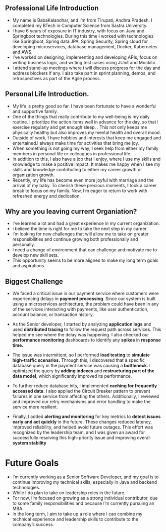 ## Professional Life Introduction

- My name is BabaKalandhar, and I’m from Tirupati, Andhra Pradesh. I completed my BTech in Computer Science from Sastra
  University.
- I have 6 years of exposure in IT industry, with focus on Java and Springboot technologies. During this time i worked
  with technologies like Springboot, Spring data JPA, Spring Security, Spring cloud for developing microservices, database management, Docker, Kubernetes and AWS.
- I’ve worked on designing, implementing and developing APIs, focus on writing business logic, and writing test cases
  using JUnit and Mockito.
- I attend stand-up meetings where i will discuss progress for the day and address blockers if any. I also take part in
  sprint planning, demos, and retrospectives as part of the Agile process.

## Personal Life Introduction.

- My life is pretty good so far. I have been fortunate to have a wonderful and supportive family.
- One of the things that really contribute to my well-being is my daily routine. I prioritize the action items well in
  advance for the day, so that I exercise regularly and get enough sleep. . This not only keeps me physically healthy
  but also improves my mental health and overall mood.
- Outside of work, I have hobbies and interests that keep me engaged and entertained.I always make time for activities
  that bring me joy.
- When something is not going my way, I seek help from either my family members in personal life or colleagues in
  professional life.
- In addition to this, I also have a job that I enjoy, where I use my skills and knowledge to make a positive impact. It
  makes me happy when I see my skills and knowledge contributing to either my career growth or organization growth.
- Recently, my life has become even more joyful with marriage and the arrival of my baby. To cherish these precious
  moments, I took a career break to focus on my family. Now, I’m eager to return to work with refreshed energy and
  dedication.

## Why are you leaving current Organiation?

- I’ve learned a lot and had a great experience in my current organization.
- I believe the time is right for me to take the next step in my career.
- I’m looking for new challenges that will allow me to take on greater responsibilities and continue growing both
  professionally and personally.
- I need a change of environment that can challenge and motivate me to develop new skill sets.
- This opportunity seems to be more aligned to make my long term goals and aspirations.

## Biggest Challenge

- We faced a critical issue in our payment service where customers were experiencing delays in **payment processing**. Since our system is built using a microservices architecture, the problem could have been in any of the services interacting with payments, like user authentication, account balance, or transaction history.

- As the Senior developer, I started by analyzing **application logs** and used **distributed tracing** to follow the request path across services. This helped me see where the delay was happening. I also checked our **performance monitoring** dashboards to identify any **spikes** in **response time.**

- The issue was intermittent, so I performed **load testing** to **simulate high-traffic scenarios.** Through this, I discovered that a specific database query in the payment service was causing a **bottleneck**. I optimized the query by **adding indexes** and **restructuring part of the data model**, which significantly improved its performance.

- To further reduce database hits, I implemented **caching for frequently accessed data**. I also applied the Circuit Breaker pattern to prevent failures in one service from affecting the others. Additionally, I reviewed and improved our retry mechanisms and error handling to make the service more resilient.

- Finally, I added **alerting and monitoring** for key metrics to **detect issues early and act quickly** in the future. These changes reduced latency, improved reliability, and helped avoid future outages. This effort was recognized by the leadership team, and I was given an award for successfully resolving this high-priority issue and improving overall **system stability**

# Future Goals

- I’m currently working as a Senior Software Developer, and my goal is to continue improving my technical skills,
  especially in Java and backend technologies.
- While I do plan to take on leadership roles in the future.
- For now, I’m focused on growing as a strong individual contributor, due to some family responsibilities and because
  I’m currently pursuing an MBA.
- In the long term, I aim to take up a role where I can combine my technical experience and leadership skills to
  contribute to the company’s success.
